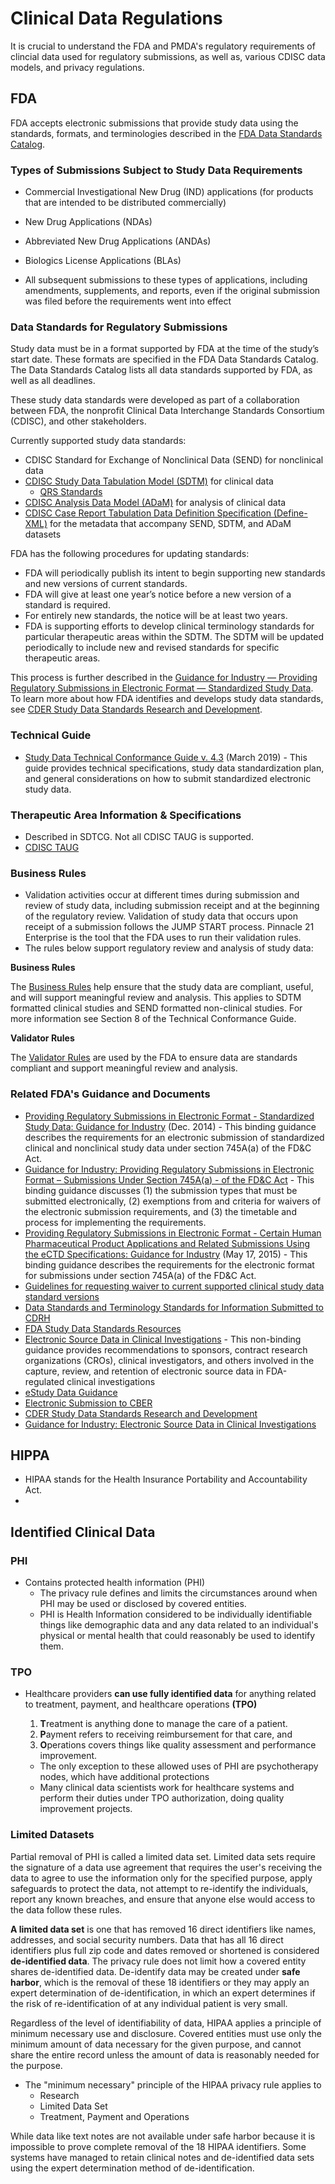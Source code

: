 # Clinical Data Regulations

It is crucial to understand the FDA and PMDA's regulatory requirements of clincial data used for regulatory submissions, as well as, various CDISC data models, and privacy regulations.

## FDA

FDA accepts electronic submissions that provide study data using the standards, formats, and terminologies described in the [FDA Data Standards Catalog](https://www.fda.gov/ForIndustry/DataStandards/StudyDataStandards/default.htm#Catalog).

### Types of Submissions Subject to Study Data Requirements
- Commercial Investigational New Drug (IND) applications (for products that are intended to be distributed commercially)

- New Drug Applications (NDAs)
- Abbreviated New Drug Applications (ANDAs)
- Biologics License Applications (BLAs)
- All subsequent submissions to these types of applications, including amendments, supplements, and reports, even if the original submission was filed before the requirements went into effect

### Data Standards for Regulatory Submissions

Study data must be in a format supported by FDA at the time of the study’s start date. These formats are specified in the FDA Data Standards Catalog. The Data Standards Catalog lists all data standards supported by FDA, as well as all deadlines.

These study data standards were developed as part of a collaboration between FDA, the nonprofit Clinical Data Interchange Standards Consortium (CDISC), and other stakeholders.

Currently supported study data standards:

- CDISC Standard for Exchange of Nonclinical Data (SEND) for nonclinical data
- [CDISC Study Data Tabulation Model (SDTM)](https://www.cdisc.org/standards/foundational/sdtm) for clinical data
  - [QRS Standards](https://www.cdisc.org/foundational/qrs)
- [CDISC Analysis Data Model (ADaM)](https://www.cdisc.org/standards/foundational/adam) for analysis of clinical data
- [CDISC Case Report Tabulation Data Definition Specification (Define-XML)](https://www.cdisc.org/standards/data-exchange/define-xml) for the metadata that accompany SEND, SDTM, and ADaM datasets

FDA has the following procedures for updating standards:

- FDA will periodically publish its intent to begin supporting new standards and new versions of current standards.
- FDA will give at least one year’s notice before a new version of a standard is required.
- For entirely new standards, the notice will be at least two years.
- FDA is supporting efforts to develop clinical terminology standards for particular therapeutic areas within the SDTM. The SDTM will be updated periodically to include new and revised standards for specific therapeutic areas.

This process is further described in the [Guidance for Industry — Providing Regulatory Submissions in Electronic Format — Standardized Study Data](http://www.fda.gov/downloads/Drugs/GuidanceComplianceRegulatoryInformation/Guidances/UCM292334.pdf). To learn more about how FDA identifies and develops study data standards, see [CDER Study Data Standards Research and Development](http://www.fda.gov/Drugs/DevelopmentApprovalProcess/FormsSubmissionRequirements/ElectronicSubmissions/ucm269946.htm).

### Technical Guide
- [Study Data Technical Conformance Guide v. 4.3](https://www.fda.gov/downloads/ForIndustry/DataStandards/StudyDataStandards/UCM635453.pdf)  (March 2019) - This guide provides technical specifications, study data standardization plan, and general considerations on how to submit standardized electronic study data.
### Therapeutic Area Information & Specifications
- Described in SDTCG. Not all CDISC TAUG is supported.
- [CDISC TAUG](https://www.cdisc.org/standards/therapeutic-areas)
### Business Rules
  - Validation activities occur at different times during submission and review of study data, including submission receipt and at the beginning of the regulatory review.  Validation of study data that occurs upon receipt of a submission follows the JUMP START process. Pinnacle 21 Enterprise is the tool that the FDA uses to run their validation rules.
  - The rules below support regulatory review and analysis of study data:

**Business Rules**

The [Business Rules](https://www.fda.gov/downloads/ForIndustry/DataStandards/StudyDataStandards/UCM546467.xlsx)  help ensure that the study data are compliant, useful, and will support meaningful review and analysis.  This applies to SDTM formatted clinical studies and SEND formatted non-clinical studies.  For more information see Section 8 of the Technical Conformance Guide.

**Validator Rules**

The [Validator Rules](https://www.fda.gov/downloads/ForIndustry/DataStandards/StudyDataStandards/UCM546468.xlsx)  are used by the FDA to ensure data are standards compliant and support meaningful review and analysis.

### Related FDA's Guidance and Documents
- [Providing Regulatory Submissions in Electronic Format - Standardized Study Data: Guidance for Industry](https://www.fda.gov/downloads/Drugs/GuidanceComplianceRegulatoryInformation/Guidances/UCM292334.pdf) (Dec. 2014) - This binding guidance describes the requirements for an electronic submission of standardized clinical and nonclinical study data under section 745A(a) of the FD&C Act.
- [Guidance for Industry: Providing Regulatory Submissions in Electronic Format – Submissions Under Section 745A(a) - of the FD&C Act](http://www.fda.gov/downloads/Drugs/GuidanceComplianceRegulatoryInformation/Guidances/UCM384686.pdf) - This binding guidance discusses (1) the submission types that must be submitted electronically, (2) exemptions from and criteria for waivers of the electronic submission requirements, and (3) the timetable and process for implementing the requirements.
- [Providing Regulatory Submissions in Electronic Format - Certain Human Pharmaceutical Product Applications and Related Submissions Using the eCTD Specifications: Guidance for Industry](https://www.fda.gov/downloads/Drugs/GuidanceComplianceRegulatoryInformation/Guidances/UCM333969.pdf) (May 17, 2015) - This binding guidance describes the requirements for the electronic format for submissions under section 745A(a) of the FD&C Act.
- [Guidelines for requesting waiver to current supported clinical study data standard versions](https://www.fda.gov/Drugs/DevelopmentApprovalProcess/FormsSubmissionRequirements/ucm303265.htm)
- [Data Standards and Terminology Standards for Information Submitted to CDRH](https://www.fda.gov/MedicalDevices/DeviceRegulationandGuidance/DataStandardsMedicalDevices/default.htm)
- [FDA Study Data Standards Resources](http://www.fda.gov/ForIndustry/DataStandards/StudyDataStandards/default.htm)
- [Electronic Source Data in Clinical Investigations](http://www.fda.gov/downloads/Drugs/Gu[idanceComplianceRegulatoryInformation/Guidances/UCM328691.pdf) - This non-binding guidance provides recommendations to sponsors, contract research organizations (CROs), clinical investigators, and others involved in the capture, review, and retention of electronic source data in FDA-regulated clinical investigations
- [eStudy Data Guidance](http://www.fda.gov/downloads/Drugs/GuidanceComplianceRegulatoryInformation/Guidances/UCM292334.pdf)
- [Electronic Submission to CBER](http://www.fda.gov/BiologicsBloodVaccines/DevelopmentApprovalProcess/ucm163685.htm)
- [CDER Study Data Standards Research and Development](http://www.fda.gov/Drugs/DevelopmentApprovalProcess/FormsSubmissionRequirements/ElectronicSubmissions/ucm269946.htm)
- [Guidance for Industry: Electronic Source Data in Clinical Investigations](http://www.fda.gov/downloads/Drugs/GuidanceComplianceRegulatoryInformation/Guidances/UCM328691.pdf)


## HIPPA
-  HIPAA stands for the Health Insurance Portability and Accountability Act.
-
## Identified Clinical Data
### PHI
- Contains protected health information (PHI)
  - The privacy rule defines and limits the circumstances around when PHI may be used or disclosed by covered entities.
  - PHI is Health Information considered to be individually identifiable things like demographic data and any data related to an individual's physical or mental health that could reasonably be used to identify them.

### TPO
- Healthcare providers **can use fully identified data** for anything related to treatment, payment, and healthcare operations **(TPO)**
  1. **T**reatment is anything done to manage the care of a patient.
  2. **P**ayment refers to receiving reimbursement for that care, and
  3. **O**perations covers things like quality assessment and performance improvement.

  - The only exception to these allowed uses of PHI are psychotherapy nodes, which have additional protections
  - Many clinical data scientists work for healthcare systems and perform their duties under TPO authorization, doing quality improvement projects.

### Limited Datasets
Partial removal of PHI is called a limited data set. Limited data sets require the signature of a data use agreement that requires the user's receiving the data to agree to use the information only for the specified purpose, apply safeguards to protect the data, not attempt to re-identify the individuals, report any known breaches, and ensure that anyone else would access to the data follow these rules.

**A limited data set** is one that has removed 16 direct identifiers like names, addresses, and social security numbers. Data that has all 16 direct identifiers plus full zip code and dates removed or shortened is considered **de-identified data**. The privacy rule does not limit how a covered entity shares de-identified data. De-identify data may be created under **safe harbor**, which is the removal of these 18 identifiers or they may apply an expert determination of de-identification, in which an expert determines if the risk of re-identification of at any individual patient is very small.

Regardless of the level of identifiability of data, HIPAA applies a principle of minimum necessary use and disclosure. Covered entities must use only the minimum amount of data necessary for the given purpose, and cannot share the entire record unless the amount of data is reasonably needed for the purpose.

- The "minimum necessary" principle of the HIPAA privacy rule applies to
  - Research
  - Limited Data Set
  - Treatment, Payment and Operations

While data like text notes are not available under safe harbor because it is impossible to prove complete removal of the 18 HIPAA identifiers. Some systems have managed to retain clinical notes and de-identified data sets using the expert determination method of de-identification.
